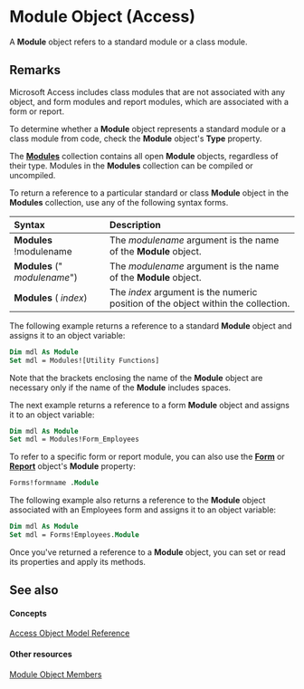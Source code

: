 
# Module Object (Access)

A  **Module** object refers to a standard module or a class module.


## Remarks

Microsoft Access includes class modules that are not associated with any object, and form modules and report modules, which are associated with a form or report.

To determine whether a  **Module** object represents a standard module or a class module from code, check the **Module** object's **Type** property.

The  **[Modules](f60a9929-4b79-cfed-8fb3-a4869a3afe9f.md)** collection contains all open **Module** objects, regardless of their type. Modules in the **Modules** collection can be compiled or uncompiled.

To return a reference to a particular standard or class  **Module** object in the **Modules** collection, use any of the following syntax forms.



|**Syntax**|**Description**|
|:-----|:-----|
|**Modules** !modulename|The  _modulename_ argument is the name of the **Module** object.|
|**Modules** (" _modulename_")|The  _modulename_ argument is the name of the **Module** object.|
|**Modules** ( _index_)|The  _index_ argument is the numeric position of the object within the collection.|
The following example returns a reference to a standard  **Module** object and assigns it to an object variable:




```vb
Dim mdl As Module 
Set mdl = Modules![Utility Functions]
```

Note that the brackets enclosing the name of the  **Module** object are necessary only if the name of the **Module** includes spaces.

The next example returns a reference to a form  **Module** object and assigns it to an object variable:




```vb
Dim mdl As Module 
Set mdl = Modules!Form_Employees
```

To refer to a specific form or report module, you can also use the  **[Form](72ef9219-142b-b690-b696-3eba9a5d4522.md)** or **[Report](6f77c1b4-a9ce-7caa-204c-fe0755c6f9df.md)** object's **Module** property:




```vb
Forms!formname .Module
```

The following example also returns a reference to the  **Module** object associated with an Employees form and assigns it to an object variable:




```vb
Dim mdl As Module 
Set mdl = Forms!Employees.Module
```

Once you've returned a reference to a  **Module** object, you can set or read its properties and apply its methods.


## See also


#### Concepts


[Access Object Model Reference](2de134a4-6c5c-d2a3-8377-f4dd973ba650.md)
#### Other resources


[Module Object Members](c2e71012-645e-b818-1247-9775f221619e.md)
